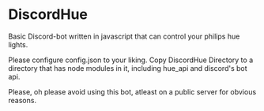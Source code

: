 # DiscordHue
Basic Discord-bot written in javascript that can control your philips hue lights.

Please configure config.json to your liking. Copy DiscordHue Directory to a directory that has node modules in it, including hue_api and discord's bot api.


Please, oh please avoid using this bot, atleast on a public server for obvious reasons. 